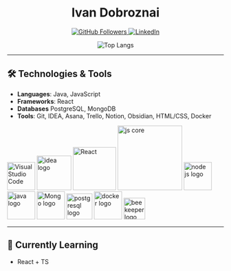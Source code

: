 <h1 align="center"><strong>Ivan Dobroznai</strong></h1>

<p align="center">
  <a href="https://github.com/dobroznai">
    <img src="https://img.shields.io/github/followers/dobroznai?style=social" alt="GitHub Followers">
  </a>
  <a href="https://www.linkedin.com/in/dobroznai">
    <img src="https://img.shields.io/badge/LinkedIn-Profile-blue?style=flat&logo=linkedin" alt="LinkedIn">
  </a>
</p>

<p align="center">
  <img src="https://github-readme-stats.vercel.app/api/top-langs/?username=dobroznai&layout=compact&theme=dark" alt="Top Langs" />
</p>

---

## 🛠 Technologies & Tools
- **Languages**: Java, JavaScript  
- **Frameworks**: React
- **Databases** PostgreSQL, MongoDB
- **Tools**: Git, IDEA, Asana, Trello, Notion, Obsidian, HTML/CSS, Docker

<p align="left">
  <img src="https://upload.wikimedia.org/wikipedia/commons/thumb/9/9a/Visual_Studio_Code_1.35_icon.svg/1024px-Visual_Studio_Code_1.35_icon.svg.png?20210804221519" alt="Visual Studio Code" width="65px" />
  <img src="https://ubuntuhandbook.org/wp-content/uploads/2023/09/idea-logo.webp" alt="idea logo" width="80px" />
  <img src="https://download.logo.wine/logo/React_(web_framework)/React_(web_framework)-Logo.wine.png" alt="React" width="100px" />
  <img src="https://www.pikpng.com/pngl/b/150-1506141_html-css-and-javascript-logo-html5-css3-js.png" alt="js core" width="150px" />
  <img src="https://www.freepnglogos.com/uploads/javascript-png/javascript-nodejs-logo-27.png" alt="node js logo" width="65px" />
  <img src="https://cdn4.iconfinder.com/data/icons/logos-and-brands/512/181_Java_logo_logos-512.png" alt="java logo" width="65px" />


  <img src="https://www.desuvit.com/wp-content/uploads/2021/03/mongodb-icon.png" alt="Mongo logo" width="65px" />
  <img src="https://upload.wikimedia.org/wikipedia/commons/thumb/2/29/Postgresql_elephant.svg/1200px-Postgresql_elephant.svg.png"  alt="postgresql logo" width="60px" />
  <img src="https://www.devprojournal.com/wp-content/uploads/2022/05/docker-logo.webp" alt="docker logo" width="65px" />
  <img src="https://www.beekeeperstudio.io/assets/img/logos/bk-logo-yellow-icon-c964a711bdf65aea45c437211468e08896ad7e5dd5fb4e7f9136e8e62868d5c4dcd9bfa63b94ca38914685d3da8d732ea0d73e39c161b01c6a9ee298de4ea374.svg" alt="beekeeper logo" width="50px" />



  
</p>

---

## 🌱 Currently Learning
- React + TS
